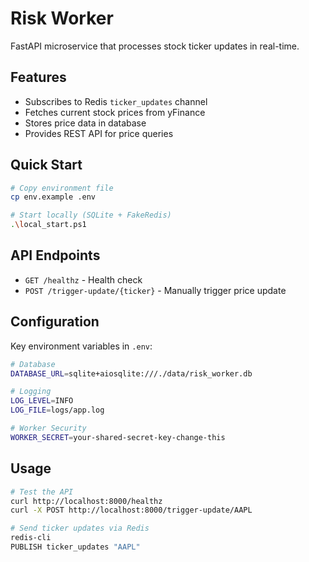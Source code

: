 # Risk Worker

FastAPI microservice that processes stock ticker updates in real-time.

## Features

- Subscribes to Redis `ticker_updates` channel
- Fetches current stock prices from yFinance
- Stores price data in database
- Provides REST API for price queries

## Quick Start

```bash
# Copy environment file
cp env.example .env

# Start locally (SQLite + FakeRedis)
.\local_start.ps1
```

## API Endpoints

- `GET /healthz` - Health check
- `POST /trigger-update/{ticker}` - Manually trigger price update

## Configuration

Key environment variables in `.env`:

```bash
# Database
DATABASE_URL=sqlite+aiosqlite:///./data/risk_worker.db

# Logging
LOG_LEVEL=INFO
LOG_FILE=logs/app.log

# Worker Security
WORKER_SECRET=your-shared-secret-key-change-this
```

## Usage

```bash
# Test the API
curl http://localhost:8000/healthz
curl -X POST http://localhost:8000/trigger-update/AAPL

# Send ticker updates via Redis
redis-cli
PUBLISH ticker_updates "AAPL"
``` 